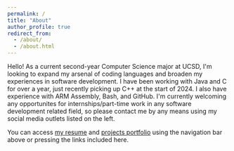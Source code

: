 ```yaml
---
permalink: /
title: "About"
author_profile: true
redirect_from: 
  - /about/
  - /about.html
---
```


Hello! As a current second-year Computer Science major at UCSD, I'm looking to expand my arsenal of coding languages and broaden my experiences in software development. I have been working with Java and C for over a year, just recently picking up C++ at the start of 2024. I also have experience with ARM Assembly, Bash, and GitHub. I'm currently welcoming any opportunites for internships/part-time work in any software development related field, so please contact me by any means using my social media outlets listed on the left.

You can access [my resume](http://dylantrann.github.io/resume/) and [projects portfolio](http://dylantrann.github.io/projects/) using the navigation bar above or pressing the links included here.